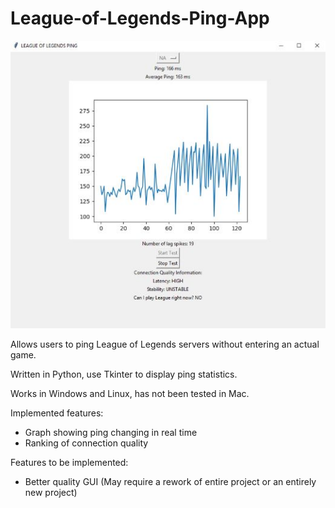 # League-of-Legends-Ping-App

![Screenshot of Ping App](demo_images/ping_app_demo.png?raw=true "App Interface")

Allows users to ping League of Legends servers without entering an actual game.

Written in Python, use Tkinter to display ping statistics.

Works in Windows and Linux, has not been tested in Mac.

Implemented features:
 * Graph showing ping changing in real time
 * Ranking of connection quality

Features to be implemented:
 * Better quality GUI (May require a rework of entire project or an entirely new project)
